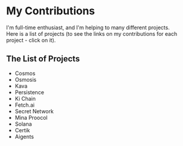 # My Contributions

I'm full-time enthusiast, and I'm helping to many different projects. <br />
Here is a list of projects (to see the links on my contributions for each project - click on it). <br />

## The List of Projects
- Cosmos
- Osmosis
- Kava
- Persistence
- Ki Chain
- Fetch.ai
- Secret Network
- Mina Proocol
- Solana
- Certik
- Aigents
